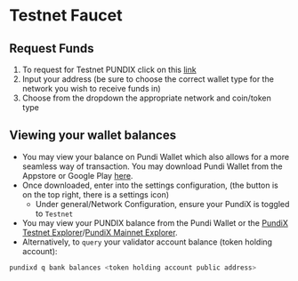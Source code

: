 # Testnet Faucet

## Request Funds

1. To request for Testnet PUNDIX click on this [link](https://payalebar-faucet.functionx.io/)
2. Input your address (be sure to choose the correct wallet type for the network you wish to receive funds in)
3. Choose from the dropdown the appropriate network and coin/token type

## Viewing your wallet balances

* You may view your balance on Pundi Wallet which also allows for a more seamless way of transaction. You may download Pundi Wallet from the Appstore or Google Play [here](https://download.functionx.io).
* Once downloaded, enter into the settings configuration, (the button is on the top right, there is a settings icon)
  * Under general/Network Configuration, ensure your PundiX is toggled to `Testnet`
* You may view your PUNDIX balance from the Pundi Wallet or the [PundiX Testnet Explorer](https://testnet.starscan.io/pundix/blocks)/[PundiX Mainnet Explorer](https://starscan.io/pundix/blocks).
* Alternatively, to `query` your validator account balance (token holding account):

```bash
pundixd q bank balances <token holding account public address>
```

